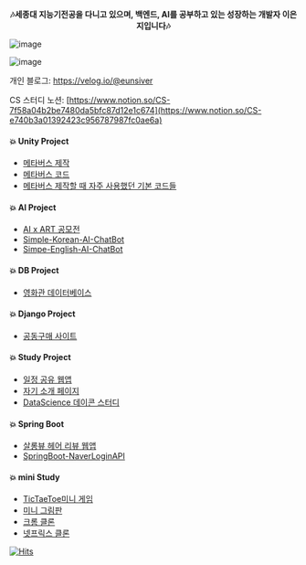  __<center>🎶세종대 지능기전공을 다니고 있으며, 백엔드, AI를 공부하고 있는 성장하는 개발자 이은지입니다🎶</center>__
 
![image](https://user-images.githubusercontent.com/76419984/203124522-da400682-0592-4686-9036-cb69f9f0d2f0.png)

![image](https://user-images.githubusercontent.com/76419984/203124051-d42d98b6-489b-47de-9913-b72e02f1c985.png)

개인 블로그: https://velog.io/@eunsiver

CS 스터디 노션: [https://www.notion.so/CS-7f58a04b2be7480da5bfc87d12e1c674](https://www.notion.so/CS-e740b3a01392423c956787987fc0ae6a)

#### 💥 __Unity Project__
-  [메타버스 제작](https://github.com/eunsiver/unity_UDAUM)
-  [메타버스 코드](https://github.com/eunsiver/U_Unity)
-  [메타버스 제작할 때 자주 사용했던 기본 코드들](https://github.com/eunsiver/Unity)

#### 💥 __AI Project__
- [AI x ART 공모전](https://github.com/eunsiver/aichatWithFlask)
- [Simple-Korean-AI-ChatBot](https://github.com/eunsiver/Chatbot_data)
- [Simpe-English-AI-ChatBot](https://github.com/eunsiver/English_ai_chatbot)


#### 💥 __DB Project__
- [영화관 데이터베이스](https://github.com/eunsiver/MovieDB_Database_Modeling)

#### 💥 __Django Project__
- [공동구매 사이트](https://github.com/eunsiver/GroupBuyingSite)

#### 💥 __Study Project__
- [일정 공유 웹앱](https://github.com/eunsiver/WhenWeMeet-)
- [자기 소개 페이지](https://github.com/eunsiver/myHomepage)
- [DataScience 데이콘 스터디](https://github.com/eunsiver/DataScience)

#### 💥 __Spring Boot__
- [살롱뷰 헤어 리뷰 웹앱](https://github.com/eunsiver/salonviewEunji)
- [SpringBoot-NaverLoginAPI](https://github.com/eunsiver/springNaverLogin)

#### 💥 __mini Study__
- [TicTaeToe미니 게임](https://github.com/eunsiver/TicTaeToe_MiniGame/tree/main)
- [미니 그림판](https://github.com/eunsiver/PaintJS)
- [크롬 클론](https://github.com/eunsiver/ToDoList)
- [넷프릭스 클론](https://github.com/eunsiver/Neflix)

[![Hits](https://hits.seeyoufarm.com/api/count/incr/badge.svg?url=https%3A%2F%2Fgithub.com%2Feunsiver&count_bg=%2379C83D&title_bg=%23555555&icon=&icon_color=%23E7E7E7&title=hits&edge_flat=false)](https://hits.seeyoufarm.com)

<!--
**eunsiver/eunsiver** is a ✨ _special_ ✨ repository because its `README.md` (this file) appears on your GitHub profile.



- 🔭 I’m student of Sejong University
- 🌱 I’m currently learning "Spring-Boot for Backend"
